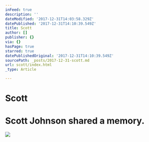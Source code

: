 ```yaml
---
inFeed: true
description: ''
dateModified: '2017-12-31T14:03:58.329Z'
datePublished: '2017-12-31T14:10:39.549Z'
title: Scott
author: []
publisher: {}
via: {}
hasPage: true
starred: true
datePublishedOriginal: '2017-12-31T14:10:39.549Z'
sourcePath: _posts/2017-12-31-scott.md
url: scott/index.html
_type: Article

---
```

# Scott

# Scott Johnson shared a memory.

<article style=""><img src="https://scontent.xx.fbcdn.net/v/t31.0-8/s720x720/13908996_1771638939720720_7768829944521811335_o.jpg?oh=72a20b99e735bba4f08df30a0cc4d7ce&amp;oe=5ABDA10D" /></article>